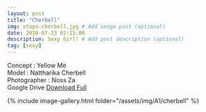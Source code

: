 ```yaml
---
layout: post
title: "Cherbell"
img: xtapo-cherbell.jpg # Add image post (optional)
date: 2018-07-23 01:15:00
description: Sexy Girl! # Add post description (optional)
tag: [sexy]
---
```

Concept : Yellow Me  
Model : Nattharika Cherbell  
Photographer : Noss Za  
Google Drive [Download Full](http://gestyy.com/e0Gw96)                      

{% include image-gallery.html folder="/assets/img/A1/cherbell" %}
